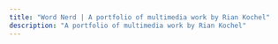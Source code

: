 ```yaml
---
title: "Word Nerd | A portfolio of multimedia work by Rian Kochel"
description: "A portfolio of multimedia work by Rian Kochel"
---
```

